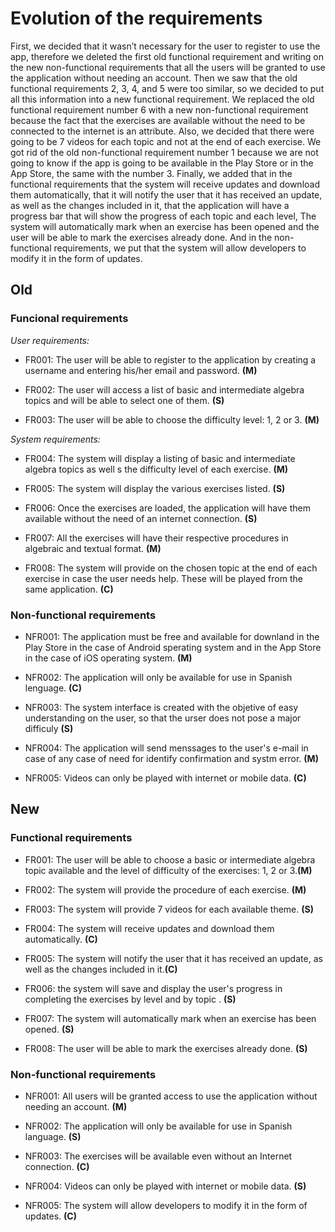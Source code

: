 # Evolution of the requirements
First, we decided that it wasn’t necessary for the user to register to use the app, therefore we deleted the first old functional requirement and writing on the new non-functional requirements that all the users will be granted to use the application without needing an account. Then we saw that the old functional requirements 2, 3, 4, and 5 were too similar, so we decided to put all this information into a new functional requirement. We replaced the old functional requirement number 6 with a new non-functional requirement because the fact that the exercises are available without the need to be connected to the internet is an attribute. Also, we decided that there were going to be 7 videos for each topic and not at the end of each exercise. We got rid of the old non-functional requirement number 1 because we are not going to know if the app is going to be available in the Play Store or in the App Store, the same with the number 3. Finally, we added that in the functional requirements that the system will receive updates and download them automatically, that it will notify the user that it has received an update, as well as the changes included in it, that the application will have a progress bar that will show the progress of each topic and each level, The system will automatically mark when an exercise has been opened and the user will be able to mark the exercises already done. And in the non-functional requirements, we put that the system will allow developers to modify it in the form of updates.

## Old 

### Funcional requirements

_User requirements:_

* FR001: The user will be able to register to the application by creating a username and entering his/her email and password. **(M)**

* FR002: The user will access a list of basic and intermediate algebra topics and will be able to select one of them. **(S)**

* FR003: The user will be able to choose the difficulty level: 1, 2 or 3. **(M)**

_System requirements:_

* FR004: The system will display a listing of basic and intermediate algebra topics as well s the difficulty level of each exercise. **(M)**

* FR005: The system will display the various exercises listed. **(S)**

* FR006: Once the exercises are loaded, the application will have them available without the need of an internet connection. **(S)**

* FR007: All the exercises will have their respective procedures in algebraic and textual format. **(M)**

* FR008: The system will provide on the chosen topic at the end of each exercise in case the user needs help. These will be played from the same application. **(C)**

### Non-functional requirements

* NFR001: The application must be free and available for downland in the Play Store in the case of Android sperating system and in the App Store in the case of iOS operating system. **(M)** 

* NFR002: The application will only be available for use in Spanish lenguage. **(C)**

* NFR003: The system interface is created with the objetive of easy understanding on the user, so that the urser does not pose a major difficuly **(S)**

* NFR004: The application will send menssages to the user's e-mail in case of any case of need for identify confirmation and systm error. **(M)**

* NFR005: Videos can only be played with internet or mobile data. **(C)**

## New

### Functional requirements

- FR001: The user will be able to choose a basic or intermediate algebra topic available and the level of difficulty of the exercises: 1, 2 or 3.**(M)**

- FR002: The system will provide the procedure of each exercise. **(M)**

- FR003: The system will provide 7 videos for each available theme. **(S)**
 
- FR004: The system will receive updates and download them automatically. **(C)**
 
- FR005: The system will notify the user that it has received an update, as well as the changes included in it.**(C)**

- FR006: the system will save and display the user's progress in completing the exercises by level and by topic . **(S)**

- FR007: The system will automatically mark when an exercise has been opened. **(S)**

- FR008: The user will be able to mark the exercises already done. **(S)**
 
### Non-functional requirements

- NFR001: All users will be granted access to use the application without needing an account. **(M)**

- NFR002: The application will only be available for use in Spanish language. **(S)**
 
- NFR003: The exercises will be available even without an Internet connection. **(C)**
 
- NFR004: Videos can only be played with internet or mobile data. **(S)**
 
- NFR005: The system will allow developers to modify it in the form of updates. **(C)**
